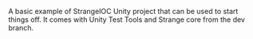 A basic example of StrangeIOC Unity project that can be used
to start things off. It comes with Unity Test Tools and
Strange core from the dev branch.
